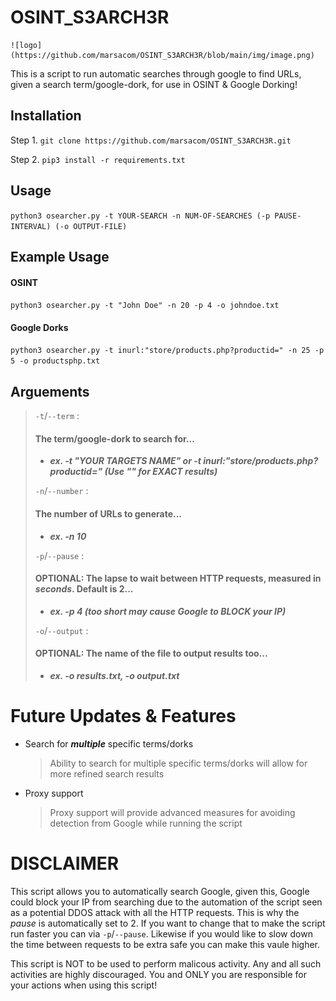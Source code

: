 # OSINT_S3ARCH3R

    ![logo](https://github.com/marsacom/OSINT_S3ARCH3R/blob/main/img/image.png)

This is a script to run automatic searches through google to find URLs, given a search term/google-dork, for use in OSINT & Google Dorking!

## Installation
Step 1. ``git clone https://github.com/marsacom/OSINT_S3ARCH3R.git``

Step 2. ``pip3 install -r requirements.txt``

## Usage
``python3 osearcher.py -t YOUR-SEARCH -n NUM-OF-SEARCHES (-p PAUSE-INTERVAL) (-o OUTPUT-FILE)``

## Example Usage
#### OSINT
``python3 osearcher.py -t "John Doe" -n 20 -p 4 -o johndoe.txt``
#### Google Dorks
``python3 osearcher.py -t inurl:"store/products.php?productid=" -n 25 -p 5 -o productsphp.txt`` 

## Arguements
> ``-t``/``--term`` : 
>
> #### **The term/google-dork to search for...**
>
> - ***ex. -t "YOUR TARGETS NAME" or -t inurl:"store/products.php?productid=" (Use "" for EXACT results)***
>
> ``-n``/``--number`` : 
>
> #### **The number of URLs to generate...** 
>
> - ***ex. -n 10***
>
> ``-p``/``--pause`` : 
>
> #### **OPTIONAL: The lapse to wait between HTTP requests, measured in ***seconds***. Default is 2...**
>
> - ***ex. -p 4 (too short may cause Google to BLOCK your IP)***
>
> ``-o``/``--output`` : 
>
> #### **OPTIONAL: The name of the file to output results too...**
>
> - ***ex. -o results.txt, -o output.txt***

# Future Updates & Features
* Search for ***multiple*** specific terms/dorks

    > Ability to search for multiple specific terms/dorks will allow for more refined search results

* Proxy support     

    > Proxy support will provide advanced measures for avoiding detection from Google while running the script

# DISCLAIMER
This script allows you to automatically search Google, given this, Google could block your IP from searching due to the automation of the script seen as a potential DDOS attack with all the HTTP requests. This is why the *pause* is automatically set to 2. If you want to change that to make the script run faster you can via ``-p``/``--pause``. Likewise if you would like to slow down the time between requests to be extra safe you can make this vaule higher.

This script is NOT to be used to perform malicous activity. Any and all such activities are highly discouraged. You and ONLY you are responsible for your actions when using this script!
